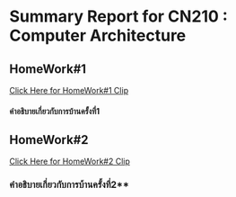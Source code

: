 # Summary Report for CN210 : Computer Architecture
## HomeWork#1
[Click Here for HomeWork#1 Clip](https://youtu.be/37fsqcEbHfk)

#### คำอธิบายเกี่ยวกับการบ้านครั้งที่1

## HomeWork#2
[Click Here for HomeWork#2 Clip](https://youtu.be/GqOXGPJogCU)

### คำอธิบายเกี่ยวกับการบ้านครั้งที่2**
